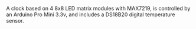 A clock based on 4 8x8 LED matrix modules with MAX7219, is controlled by an Arduino Pro Mini 3.3v, and includes a DS18B20 digital temperature sensor.
